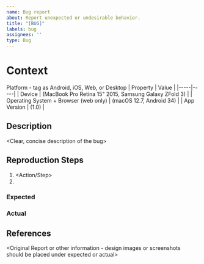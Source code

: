 ```yaml
---
name: Bug report
about: Report unexpected or undesirable behavior.
title: "[BUG]"
labels: bug
assignees: ''
type: Bug
---
```


# Context

Platform - tag as Android, iOS, Web, or Desktop
| Property | Value |
|-----|-----|
| Device | (MacBook Pro Retina 15" 2015, Samsung Galaxy ZFold 3) |
| Operating System + Browser (web only) | (macOS 12.7, Android 34) |
| App Version | (1.0) |

## Description
&lt;Clear, concise description of the bug&gt;

## Reproduction Steps
1. &lt;Action/Step&gt;
2.

### Expected

### Actual

## References
&lt;Original Report or other information - design images or screenshots should be placed under expected or actual&gt;

